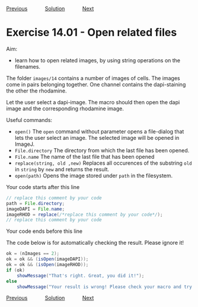 [Previous](./ex13-01.md) &nbsp;&nbsp;&nbsp;&nbsp;&nbsp;&nbsp;&nbsp;&nbsp;&nbsp;&nbsp;     [Solution](../ans/ans14-01.md) &nbsp;&nbsp;&nbsp;&nbsp;&nbsp;&nbsp;&nbsp;&nbsp;&nbsp;&nbsp; [Next](./ex14-02.md)
# Exercise 14.01 - Open related files

Aim: 
- learn how to open related images, by using string operations on the filenames.

The folder ``images/14`` contains a number of images of cells. The images 
come in pairs belonging together. One channel contains the dapi-staining
the other the rhodamine. 

Let the user select a dapi-image. The macro should then open the dapi image and
the corresponding rhodamine image.

Useful commands:
- ``open()``					The ``open`` command without parameter opens a file-dialog that lets the user select an image. The selected image will be opened in ImageJ.
- ``File.directory``			The directory from which the last file has been opened.
- ``File.name``					The name of the last file that has been opened
- ``replace(string, old ,new)``	Replaces all occurences of the substring ``old`` in ``string`` by ``new`` and returns the result.
- ``open(path)``				Opens the image stored under ``path`` in the filesystem.

Your code starts after this line 

```java
// replace this comment by your code
path = File.directory;
imageDAPI = File.name;
imageRHOD = replace(/*replace this comment by your code*/);
// replace this comment by your code
```
Your code ends before this line

The code below is for automatically checking the result. Please ignore it! 
```java
ok = (nImages == 2);
ok = ok && (isOpen(imageDAPI));
ok = ok && (isOpen(imageRHOD));
if (ok)
	showMessage("That's right. Great, you did it!");
else 
	showMessage("Your result is wrong! Please check your macro and try again!");
```
[Previous](./ex13-01.md) &nbsp;&nbsp;&nbsp;&nbsp;&nbsp;&nbsp;&nbsp;&nbsp;&nbsp;&nbsp;     [Solution](../ans/ans14-01.md) &nbsp;&nbsp;&nbsp;&nbsp;&nbsp;&nbsp;&nbsp;&nbsp;&nbsp;&nbsp; [Next](./ex14-02.md)
